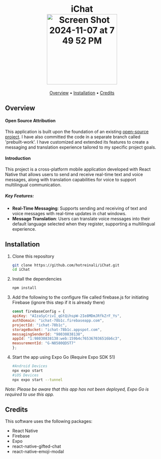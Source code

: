 
<h1 align="center">
iChat
<br>
<img width="230" alt="Screen Shot 2024-11-07 at 7 49 52 PM" src="https://github.com/user-attachments/assets/edc62f4c-bf33-489e-b0cc-380344fdcd71">
</h1>

<p align="center">
  <a href="#Overview">Overview</a> •
  <a href="#Installation">Installation</a> •
  <a href="#Credits">Credits</a> 
</p>


## Overview
#### Open Source Attribution
This application is built upon the foundation of an existing [open-source project](https://github.com/Ctere1/react-native-chat). I have also committed the code in a separate branch called 'prebuilt-work'. I have customized and extended its features to create a messaging and translation experience tailored to my specific project goals.

#### Introduction
This project is a cross-platform mobile application developed with React Native that allows users to send and receive real-time text and voice messages, along with translation capabilities for voice to support multilingual communication.
##### Key Features:
- **Real-Time Messaging**: Supports sending and receiving of text and voice messages with real-time updates in chat windows.
- **Message Translation**: Users can translate voice messages into their default language selected when they register, supporting a multilingual experience.


## Installation

1. Clone this repository
    ```bash
    git clone https://github.com/hotreinali/iChat.git
    cd iChat
    ```
2. Install the dependencies
    ```bash
    npm install
    ```
3. Add the following to the configure file called firebase.js for initiating Firebase (ignore this step if it is already there)
    ```js
    const firebaseConfig = {
    apiKey: "AIzaSyCrivI_qGtQihspW-2Ie8MDmJRfkZrF_Ys",
    authDomain: "ichat-78b1c.firebaseapp.com",
    projectId: "ichat-78b1c",
    storageBucket: "ichat-78b1c.appspot.com",
    messagingSenderId: "98030838138",
    appId: "1:98030838138:web:159b4c765367036516b6c3",
    measurementId: "G-N8580QDST7"
    };
    ```
4. Start the app using Expo Go (Require Expo SDK 51)
    ```bash
    #Android Devices
    npx expo start 
    #iOS Devices
    npx expo start --tunnel
    ```
*Note: Please be aware that this app has not been deployed, Expo Go is required to use this app.*

## Credits
This software uses the following packages:
- React Native
- Firebase
- Expo
- react-native-gifted-chat
- react-native-emoji-modal
